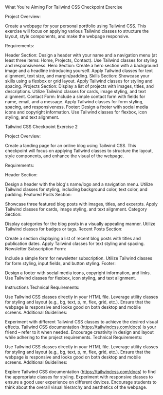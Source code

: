 What You're Aiming For
Tailwind CSS Checkpoint Exercise

Project Overview:

Create a  webpage for your personal portfolio using Tailwind CSS. This exercise will focus on applying various Tailwind classes to structure the layout, style components, and make the webpage responsive.

Requirements:

Header Section:
Design a header with your name and a navigation menu (at least three items: Home, Projects, Contact).
Use Tailwind classes for styling and responsiveness.
Hero Section:
Create a hero section with a background image and a headline introducing yourself.
Apply Tailwind classes for text alignment, text size, and margin/padding.
Skills Section:
Showcase your skills using a flexbox or grid layout.
Apply Tailwind classes for styling and spacing.
Projects Section:
Display a list of projects with images, titles, and descriptions.
Utilize Tailwind classes for cards, image styling, and text alignment.
Contact Form:
Include a simple contact form with fields for name, email, and a message.
Apply Tailwind classes for form styling, spacing, and responsiveness.
Footer:
Design a footer with social media icons and copyright information.
Use Tailwind classes for flexbox, icon styling, and text alignment.
 

Tailwind CSS Checkpoint Exercise 2

Project Overview:

Create a landing page for an online blog using Tailwind CSS. This checkpoint will focus on applying Tailwind classes to structure the layout, style components, and enhance the visual of the webpage.

Requirements:

Header Section:

Design a header with the blog's name/logo and a navigation menu.
Utilize Tailwind classes for styling, including background color, text color, and padding.
Featured Posts Section:

Showcase three featured blog posts with images, titles, and excerpts.
Apply Tailwind classes for cards, image styling, and text alignment.
Category Section:

Display categories for the blog posts in a visually appealing manner.
Utilize Tailwind classes for badges or tags.
Recent Posts Section:

Create a section displaying a list of recent blog posts with titles and publication dates.
Apply Tailwind classes for text styling and spacing.
Newsletter Subscription Form:

Include a simple form for newsletter subscription.
Utilize Tailwind classes for form styling, input fields, and button styling.
Footer:

Design a footer with social media icons, copyright information, and links.
Use Tailwind classes for flexbox, icon styling, and text alignment.
 


Instructions
Technical Requirements:

Use Tailwind CSS classes directly in your HTML file.
Leverage utility classes for styling and layout (e.g., bg, text, p, m, flex, grid, etc.).
Ensure that the webpage is responsive and looks good on both desktop and mobile screens.
Additional Guidelines:

Experiment with different Tailwind CSS classes to achieve the desired visual effects.
Tailwind CSS documentation (https://tailwindcss.com/docs) is your friend – refer to it when needed.
Encourage creativity in design and layout while adhering to the project requirements.
Technical Requirements:

Use Tailwind CSS classes directly in your HTML file.
Leverage utility classes for styling and layout (e.g., bg, text, p, m, flex, grid, etc.).
Ensure that the webpage is responsive and looks good on both desktop and mobile screens.
Additional Guidelines:

Explore Tailwind CSS documentation (https://tailwindcss.com/docs) to find the appropriate classes for styling.
Experiment with responsive classes to ensure a good user experience on different devices.
Encourage students to think about the overall visual hierarchy and aesthetics of the webpage.